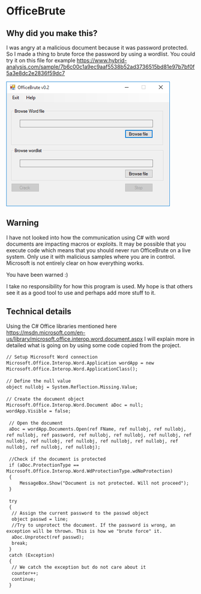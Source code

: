 OfficeBrute
====================

Why did you make this?
---------------------
I was angry at a malicious document because it was password protected. So I made a thing to brute force the password by using a wordlist.  You could try it on this file for example
https://www.hybrid-analysis.com/sample/7b6c00c1a9ec9aaf5538b52ad3736515bd81e97b7bf0f5a3e8dc2e2836f59dc7

![alt text](officebrute.png "Screenshot")

## Warning

I have not looked into how the communication using C# with word documents are impacting macros or exploits. It may be possible that you execute code which means that you should never run OfficeBrute on a live system. Only use it with malicious samples where you are in control. Microsoft is not entirely clear on how everything works.

You have been warned :)

I take no responsibility for how this program is used. My hope is that others see it as a good tool to use and perhaps add more stuff to it.

## Technical details
Using the C# Office libraries mentioned here https://msdn.microsoft.com/en-us/library/microsoft.office.interop.word.document.aspx
I will explain more in detailed what is going on by using some code copied from the project. 

````
// Setup Microsoft Word connection
Microsoft.Office.Interop.Word.Application wordApp = new Microsoft.Office.Interop.Word.ApplicationClass();

// Define the null value
object nullobj = System.Reflection.Missing.Value;

// Create the document object
Microsoft.Office.Interop.Word.Document aDoc = null;
wordApp.Visible = false;

 // Open the document
 aDoc = wordApp.Documents.Open(ref FName, ref nullobj, ref nullobj, ref nullobj, ref password, ref nullobj, ref nullobj, ref nullobj, ref nullobj, ref nullobj, ref nullobj, ref nullobj, ref nullobj, ref nullobj, ref nullobj, ref nullobj);

 //Check if the document is protected
 if (aDoc.ProtectionType == Microsoft.Office.Interop.Word.WdProtectionType.wdNoProtection)
 {
     MessageBox.Show("Document is not protected. Will not proceed");
 }

 try
 {
  // Assign the current password to the passwd object
  object passwd = line;
  //Try to unprotect the document. If the password is wrong, an exception will be thrown. This is how we "brute force" it.
  aDoc.Unprotect(ref passwd);
  break;
 }
 catch (Exception)
 {
  // We catch the exception but do not care about it
  counter++;
  continue;
 }

````

